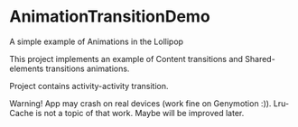 # AnimationTransitionDemo
A simple example of Animations in the Lollipop

This project implements an example of Content transitions and Shared-elements transitions animations. 

Project contains activity-activity transition. 

Warning! App may crash on real devices (work fine on Genymotion :)). Lru-Cache is not a topic of that work. Maybe will be improved later.
